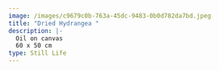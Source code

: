 ```yaml
---
image: /images/c9679c0b-763a-45dc-9483-0b0d782da7bd.jpeg
title: "Dried Hydrangea "
description: |-
  Oil on canvas
  60 x 50 cm
type: Still Life
---
```


